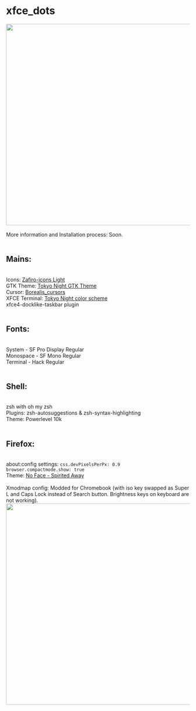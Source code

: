 # xfce_dots
<img src="screenshot.png" width="550" height="" > <br> <br>
More information and Installation process: Soon. <br> <br>
<h2>Mains:</h2> <br>
Icons: <a href="https://github.com/zayronxio/Zafiro-icons">Zafiro-icons Light</a> <br>
GTK Theme: <a href="https://github.com/Fausto-Korpsvart/Tokyo-Night-GTK-Theme">Tokyo Night GTK Theme</a>  <br> 
Cursor: <a href="https://github.com/alvatip/Borealis-cursors">Borealis_cursors</a>  <br>
XFCE Terminal: <a href="https://github.com/HexyHack/tokyo-night-xfce-terminal">Tokyo Night color scheme</a> <br>
xfce4-docklike-taskbar plugin <br> <br>
<h2>Fonts:</h2> <br>
System - SF Pro Display Regular <br>
Monospace - SF Mono Regular <br> 
Terminal - Hack Regular <br> <br>
<h2>Shell:</h2> <br>
zsh with oh my zsh<br>
Plugins: zsh-autosuggestions & zsh-syntax-highlighting <br>
Theme: Powerlevel 10k
<br> <br>
<h2>Firefox:</h2> <br>
about:config settings: <code>css.devPixelsPerPx: 0.9 
browser.compactmode.show: true</code> <br>
Theme: <a href="https://addons.mozilla.org/en-US/firefox/addon/no-face-spirited-away/">No Face - Spirited Away</a> <br> <br>
Xmodmap config: Modded for Chromebook (with iso key swapped as Super L and Caps Lock instead of Search button. Brightness keys on keyboard are not working). <br>
<img src="keyboard.png" width="550" height="" >



